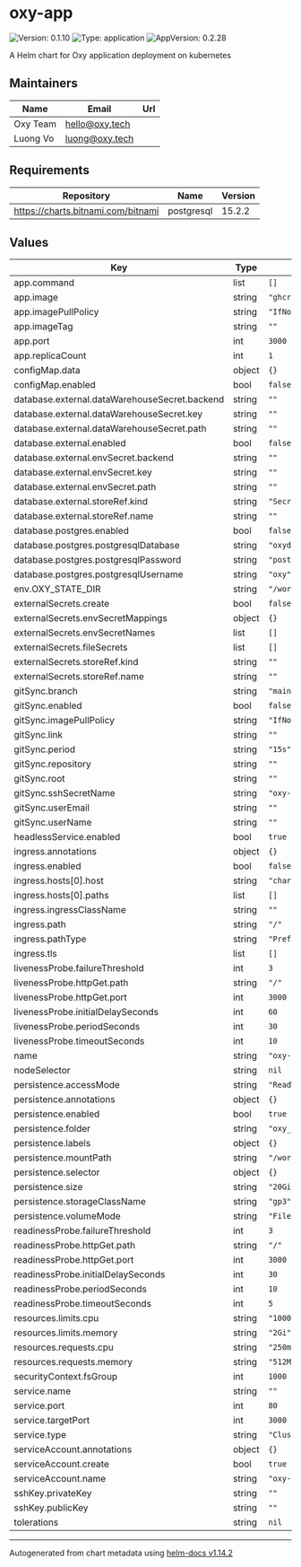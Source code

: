 # oxy-app

![Version: 0.1.10](https://img.shields.io/badge/Version-0.1.10-informational?style=flat-square) ![Type: application](https://img.shields.io/badge/Type-application-informational?style=flat-square) ![AppVersion: 0.2.28](https://img.shields.io/badge/AppVersion-0.2.28-informational?style=flat-square)

A Helm chart for Oxy application deployment on kubernetes

## Maintainers

| Name | Email | Url |
| ---- | ------ | --- |
| Oxy Team | <hello@oxy.tech> |  |
| Luong Vo | <luong@oxy.tech> |  |

## Requirements

| Repository | Name | Version |
|------------|------|---------|
| https://charts.bitnami.com/bitnami | postgresql | 15.2.2 |

## Values

| Key | Type | Default | Description |
|-----|------|---------|-------------|
| app.command | list | `[]` |  |
| app.image | string | `"ghcr.io/oxy-hq/oxy"` |  |
| app.imagePullPolicy | string | `"IfNotPresent"` |  |
| app.imageTag | string | `""` |  |
| app.port | int | `3000` |  |
| app.replicaCount | int | `1` |  |
| configMap.data | object | `{}` |  |
| configMap.enabled | bool | `false` |  |
| database.external.dataWarehouseSecret.backend | string | `""` |  |
| database.external.dataWarehouseSecret.key | string | `""` |  |
| database.external.dataWarehouseSecret.path | string | `""` |  |
| database.external.enabled | bool | `false` |  |
| database.external.envSecret.backend | string | `""` |  |
| database.external.envSecret.key | string | `""` |  |
| database.external.envSecret.path | string | `""` |  |
| database.external.storeRef.kind | string | `"SecretStore"` |  |
| database.external.storeRef.name | string | `""` |  |
| database.postgres.enabled | bool | `false` |  |
| database.postgres.postgresqlDatabase | string | `"oxydb"` |  |
| database.postgres.postgresqlPassword | string | `"postgres"` |  |
| database.postgres.postgresqlUsername | string | `"oxy"` |  |
| env.OXY_STATE_DIR | string | `"/workspace/oxy_data"` |  |
| externalSecrets.create | bool | `false` |  |
| externalSecrets.envSecretMappings | object | `{}` |  |
| externalSecrets.envSecretNames | list | `[]` |  |
| externalSecrets.fileSecrets | list | `[]` |  |
| externalSecrets.storeRef.kind | string | `""` |  |
| externalSecrets.storeRef.name | string | `""` |  |
| gitSync.branch | string | `"main"` |  |
| gitSync.enabled | bool | `false` |  |
| gitSync.imagePullPolicy | string | `"IfNotPresent"` |  |
| gitSync.link | string | `""` |  |
| gitSync.period | string | `"15s"` |  |
| gitSync.repository | string | `""` |  |
| gitSync.root | string | `""` |  |
| gitSync.sshSecretName | string | `"oxy-git-ssh"` |  |
| gitSync.userEmail | string | `""` |  |
| gitSync.userName | string | `""` |  |
| headlessService.enabled | bool | `true` |  |
| ingress.annotations | object | `{}` |  |
| ingress.enabled | bool | `false` |  |
| ingress.hosts[0].host | string | `"chart-example.local"` |  |
| ingress.hosts[0].paths | list | `[]` |  |
| ingress.ingressClassName | string | `""` |  |
| ingress.path | string | `"/"` |  |
| ingress.pathType | string | `"Prefix"` |  |
| ingress.tls | list | `[]` |  |
| livenessProbe.failureThreshold | int | `3` |  |
| livenessProbe.httpGet.path | string | `"/"` |  |
| livenessProbe.httpGet.port | int | `3000` |  |
| livenessProbe.initialDelaySeconds | int | `60` |  |
| livenessProbe.periodSeconds | int | `30` |  |
| livenessProbe.timeoutSeconds | int | `10` |  |
| name | string | `"oxy-app"` |  |
| nodeSelector | string | `nil` |  |
| persistence.accessMode | string | `"ReadWriteOnce"` |  |
| persistence.annotations | object | `{}` |  |
| persistence.enabled | bool | `true` |  |
| persistence.folder | string | `"oxy_data"` |  |
| persistence.labels | object | `{}` |  |
| persistence.mountPath | string | `"/workspace"` |  |
| persistence.selector | object | `{}` |  |
| persistence.size | string | `"20Gi"` |  |
| persistence.storageClassName | string | `"gp3"` |  |
| persistence.volumeMode | string | `"Filesystem"` |  |
| readinessProbe.failureThreshold | int | `3` |  |
| readinessProbe.httpGet.path | string | `"/"` |  |
| readinessProbe.httpGet.port | int | `3000` |  |
| readinessProbe.initialDelaySeconds | int | `30` |  |
| readinessProbe.periodSeconds | int | `10` |  |
| readinessProbe.timeoutSeconds | int | `5` |  |
| resources.limits.cpu | string | `"1000m"` |  |
| resources.limits.memory | string | `"2Gi"` |  |
| resources.requests.cpu | string | `"250m"` |  |
| resources.requests.memory | string | `"512Mi"` |  |
| securityContext.fsGroup | int | `1000` |  |
| service.name | string | `""` |  |
| service.port | int | `80` |  |
| service.targetPort | int | `3000` |  |
| service.type | string | `"ClusterIP"` |  |
| serviceAccount.annotations | object | `{}` |  |
| serviceAccount.create | bool | `true` |  |
| serviceAccount.name | string | `"oxy-app-sa"` |  |
| sshKey.privateKey | string | `""` |  |
| sshKey.publicKey | string | `""` |  |
| tolerations | string | `nil` |  |

----------------------------------------------
Autogenerated from chart metadata using [helm-docs v1.14.2](https://github.com/norwoodj/helm-docs/releases/v1.14.2)
